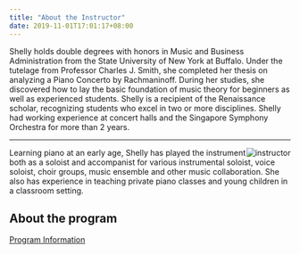 ```yaml
---
title: "About the Instructor"
date: 2019-11-01T17:01:17+08:00
---
```



Shelly holds double degrees with honors in Music and Business Administration from the State University of New York at Buffalo. Under the tutelage from Professor Charles J. Smith, she completed her thesis on analyzing a Piano Concerto by Rachmaninoff. During her studies, she discovered how to lay the basic foundation of music theory for beginners as well as experienced students. Shelly is a recipient of the Renaissance scholar, recognizing students who excel in two or more disciplines. Shelly had working experience at concert halls and the Singapore Symphony Orchestra for more than 2 years. 
<hr/>


<img style="float:right" src="/images/shelly_cartoon.png" alt="instructor">

Learning piano at an early age, Shelly has played the instrument both as a soloist and accompanist for various instrumental soloist, voice soloist, choir groups, music ensemble and other music collaboration. She also has experience in teaching private piano classes and young children in a classroom setting. 

## About the program

<a class="button cta rounded primary-btn raised" href="/program">
    Program Information
</a>